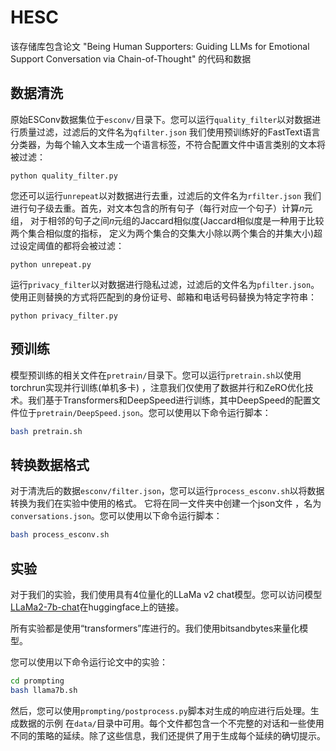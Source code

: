 # HESC

该存储库包含论文 "Being Human Supporters: Guiding LLMs for Emotional Support Conversation via Chain-of-Thought" 的代码和数据

## 数据清洗
原始ESConv数据集位于`esconv/`目录下。您可以运行`quality_filter`以对数据进行质量过滤，过滤后的文件名为`qfilter.json`
我们使用预训练好的FastText语言分类器，为每个输入文本生成一个语言标签，不符合配置文件中语言类别的文本将被过滤：

```shell
python quality_filter.py
```

您还可以运行`unrepeat`以对数据进行去重，过滤后的文件名为`rfilter.json`
我们进行句子级去重。首先，对文本包含的所有句子（每行对应一个句子）计算𝑛元组， 
对于相邻的句子之间𝑛元组的Jaccard相似度(Jaccard相似度是一种用于比较两个集合相似度的指标，
定义为两个集合的交集大小除以两个集合的并集大小)超过设定阈值的都将会被过滤：

```shell
python unrepeat.py
```

运行`privacy_filter`以对数据进行隐私过滤，过滤后的文件名为`pfilter.json`。使用正则替换的方式将匹配到的身份证号、邮箱和电话号码替换为特定字符串：

```shell
python privacy_filter.py
```

## 预训练
模型预训练的相关文件在`pretrain/`目录下。您可以运行`pretrain.sh`以使用torchrun实现并行训练(单机多卡)
，注意我们仅使用了数据并行和ZeRO优化技术。我们基于Transformers和DeepSpeed进行训练，其中DeepSpeed的配置文件位于`pretrain/DeepSpeed.json`。您可以使用以下命令运行脚本：

```sh
bash pretrain.sh
```

## 转换数据格式
对于清洗后的数据`esconv/filter.json`，您可以运行`process_esconv.sh`以将数据转换为我们在实验中使用的格式。
它将在同一文件夹中创建一个json文件 ，名为`conversations.json`。您可以使用以下命令运行脚本：

```sh
bash process_esconv.sh
```

## 实验
对于我们的实验，我们使用具有4位量化的LLaMa v2 chat模型。您可以访问模型
[LLaMa2-7b-chat](https://huggingface.co/meta-llama/Llama-2-7b-chat-hf)在huggingface上的链接。

所有实验都是使用“transformers”库进行的。我们使用bitsandbytes来量化模型。

您可以使用以下命令运行论文中的实验：

```sh
cd prompting
bash llama7b.sh
```

然后，您可以使用`prompting/postprocess.py`脚本对生成的响应进行后处理。生成数据的示例
在`data/`目录中可用。每个文件都包含一个不完整的对话和一些使用不同的策略的延续。除了这些信息，我们还提供了用于生成每个延续的确切提示。